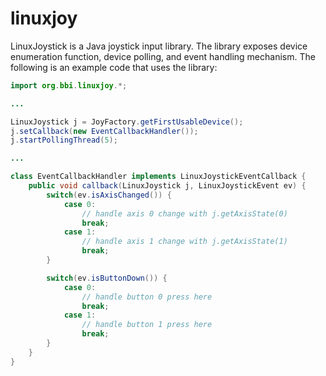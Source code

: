# linuxjoy
LinuxJoystick is a Java joystick input library. The library exposes device enumeration function, device polling, and event handling mechanism. The following is an example code that uses the library:

```java
import org.bbi.linuxjoy.*;

...

LinuxJoystick j = JoyFactory.getFirstUsableDevice();
j.setCallback(new EventCallbackHandler());
j.startPollingThread(5);

...

class EventCallbackHandler implements LinuxJoystickEventCallback {
	public void callback(LinuxJoystick j, LinuxJoystickEvent ev) {
		switch(ev.isAxisChanged()) {
			case 0:
				// handle axis 0 change with j.getAxisState(0)
				break;
			case 1:
				// handle axis 1 change with j.getAxisState(1)
				break;
		}

		switch(ev.isButtonDown()) {
			case 0:
				// handle button 0 press here
				break;
			case 1:
				// handle button 1 press here
				break;
		}
	}
}
```
